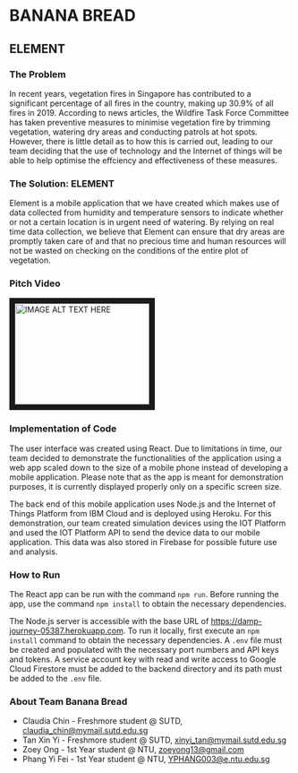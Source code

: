 # BANANA BREAD
## ELEMENT
### The Problem
In recent years, vegetation fires in Singapore has contributed to a significant percentage of all fires in the country, making up 30.9% of all fires in 2019. According to news articles, the Wildfire Task Force Committee has taken preventive measures to minimise vegetation fire by trimming vegetation, watering dry areas and conducting patrols at hot spots. However, there is little detail as to how this is carried out, leading to our team deciding that the use of technology and the Internet of things will be able to help optimise the effciency and effectiveness of these measures.

### The Solution: ELEMENT
Element is a mobile application that we have created which makes use of data collected from humidity and temperature sensors to indicate whether or not a certain location is in urgent need of watering. By relying on real time data collection, we believe that Element can ensure that dry areas are promptly taken care of and that no precious time and human resources will not be wasted on checking on the conditions of the entire plot of vegetation. 

### Pitch Video
<a href="http://www.youtube.com/watch?feature=player_embedded&v=9fBkUHtW_Y8
" target="_blank"><img src="http://img.youtube.com/vi/9fBkUHtW_Y8/0.jpg" 
alt="IMAGE ALT TEXT HERE" width="240" height="180" border="10" /></a>

### Implementation of Code
The user interface was created using React. Due to limitations in time, our team decided to demonstrate the functionalities of the application using a web app scaled down to the size of a mobile phone instead of developing a mobile application. Please note that as the app is meant for demonstration purposes, it is currently displayed properly only on a specific screen size.  

The back end of this mobile application uses Node.js and the Internet of Things Platform from IBM Cloud and is deployed using Heroku. For this demonstration, our team created simulation devices using the IOT Platform and used the IOT Platform API to send the device data to our mobile application. This data was also stored in Firebase for possible future use and analysis. 

### How to Run
The React app can be run with the command `npm run`. Before running the app, use the command `npm install` to obtain the necessary dependencies.

The Node.js server is accessible with the base URL of https://damp-journey-05387.herokuapp.com. To run it locally, first execute an `npm install` command to obtain the necessary dependencies. A `.env` file must be created and populated with the necessary port numbers and API keys and tokens. A service account key with read and write access to Google Cloud Firestore must be added to the backend directory and its path must be added to the `.env` file.  

### About Team Banana Bread
+ Claudia Chin - Freshmore student @ SUTD, claudia_chin@mymail.sutd.edu.sg
+ Tan Xin Yi - Freshmore student @ SUTD, xinyi_tan@mymail.sutd.edu.sg
+ Zoey Ong - 1st Year student @ NTU, zoeyong13@gmail.com
+ Phang Yi Fei - 1st Year student @ NTU, YPHANG003@e.ntu.edu.sg

